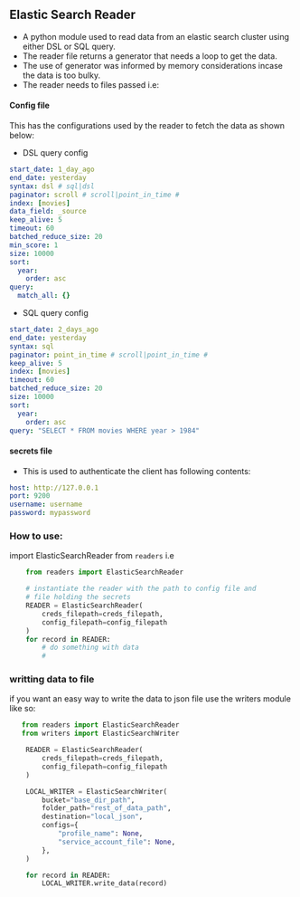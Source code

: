 
## Elastic Search Reader
- A python module used to read data from an elastic search cluster using either DSL or SQL query.
- The reader file returns a generator that needs a loop to get the data.
- The use of generator was informed by memory considerations incase the data is too bulky.
- The reader needs to files passed i.e:

#### Config file
This has the configurations used by the reader to fetch the data as shown below:

- DSL query config
```YAML
start_date: 1_day_ago
end_date: yesterday
syntax: dsl # sql|dsl
paginator: scroll # scroll|point_in_time #
index: [movies]
data_field: _source
keep_alive: 5
timeout: 60
batched_reduce_size: 20
min_score: 1
size: 10000
sort:
  year:
    order: asc
query:
  match_all: {}
```

- SQL query config

```YAML
start_date: 2_days_ago
end_date: yesterday
syntax: sql
paginator: point_in_time # scroll|point_in_time #
keep_alive: 5
index: [movies]
timeout: 60
batched_reduce_size: 20
size: 10000
sort:
  year:
    order: asc
query: "SELECT * FROM movies WHERE year > 1984"

```
#### secrets file
- This is used to authenticate the client has following contents:

```YAML
host: http://127.0.0.1
port: 9200
username: username
password: mypassword 
```

### How to use:
import ElasticSearchReader from `readers` i.e

```python
    from readers import ElasticSearchReader

    # instantiate the reader with the path to config file and 
    # file holding the secrets
    READER = ElasticSearchReader(
        creds_filepath=creds_filepath, 
        config_filepath=config_filepath
    )
    for record in READER:
        # do something with data
        #  
```
### writting data to file

if you want an easy way to write the data to json file use the writers module like so:

```python
   from readers import ElasticSearchReader
   from writers import ElasticSearchWriter

    READER = ElasticSearchReader(
        creds_filepath=creds_filepath, 
        config_filepath=config_filepath
    )

    LOCAL_WRITER = ElasticSearchWriter(
        bucket="base_dir_path",
        folder_path="rest_of_data_path",
        destination="local_json",
        configs={
            "profile_name": None,
            "service_account_file": None,
        },
    )

    for record in READER:
        LOCAL_WRITER.write_data(record)

```

